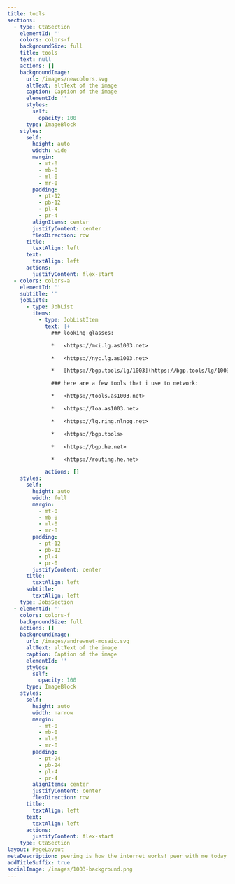 ```yaml
---
title: tools
sections:
  - type: CtaSection
    elementId: ''
    colors: colors-f
    backgroundSize: full
    title: tools
    text: null
    actions: []
    backgroundImage:
      url: /images/newcolors.svg
      altText: altText of the image
      caption: Caption of the image
      elementId: ''
      styles:
        self:
          opacity: 100
      type: ImageBlock
    styles:
      self:
        height: auto
        width: wide
        margin:
          - mt-0
          - mb-0
          - ml-0
          - mr-0
        padding:
          - pt-12
          - pb-12
          - pl-4
          - pr-4
        alignItems: center
        justifyContent: center
        flexDirection: row
      title:
        textAlign: left
      text:
        textAlign: left
      actions:
        justifyContent: flex-start
  - colors: colors-a
    elementId: ''
    subtitle: ''
    jobLists:
      - type: JobList
        items:
          - type: JobListItem
            text: |+
              ### looking glasses:

              *   <https://mci.lg.as1003.net>

              *   <https://nyc.lg.as1003.net>

              *   [https://bgp.tools/lg/1003](https://bgp.tools/lg/1003#bgp)

              ### here are a few tools that i use to network:

              *   <https://tools.as1003.net>

              *   <https://loa.as1003.net>

              *   <https://lg.ring.nlnog.net>

              *   <https://bgp.tools>

              *   <https://bgp.he.net>

              *   <https://routing.he.net>

            actions: []
    styles:
      self:
        height: auto
        width: full
        margin:
          - mt-0
          - mb-0
          - ml-0
          - mr-0
        padding:
          - pt-12
          - pb-12
          - pl-4
          - pr-0
        justifyContent: center
      title:
        textAlign: left
      subtitle:
        textAlign: left
    type: JobsSection
  - elementId: ''
    colors: colors-f
    backgroundSize: full
    actions: []
    backgroundImage:
      url: /images/andrewnet-mosaic.svg
      altText: altText of the image
      caption: Caption of the image
      elementId: ''
      styles:
        self:
          opacity: 100
      type: ImageBlock
    styles:
      self:
        height: auto
        width: narrow
        margin:
          - mt-0
          - mb-0
          - ml-0
          - mr-0
        padding:
          - pt-24
          - pb-24
          - pl-4
          - pr-4
        alignItems: center
        justifyContent: center
        flexDirection: row
      title:
        textAlign: left
      text:
        textAlign: left
      actions:
        justifyContent: flex-start
    type: CtaSection
layout: PageLayout
metaDescription: peering is how the internet works! peer with me today!
addTitleSuffix: true
socialImage: /images/1003-background.png
---
```


